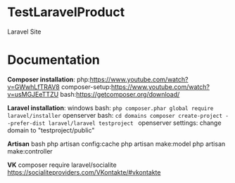 # TestLaravelProduct
Laravel Site


# Documentation
**Composer installation**:
php:https://www.youtube.com/watch?v=GWwhLfTRAV8
composer-setup:https://www.youtube.com/watch?v=usMGJEeTTZU
bash:https://getcomposer.org/download/

**Laravel installation**:
windows bash: ```php composer.phar global require laravel/installer```
openserver bash: ```cd domains
                    composer create-project --prefer-dist laravel/laravel testproject
                 ```
openserver settings: change domain to "testproject/public"                 

**Artisan**
bash php artisan config:cache
php artisan make:model
php artisan make:controller

**VK**
composer require laravel/socialite
https://socialiteproviders.com/VKontakte/#vkontakte
